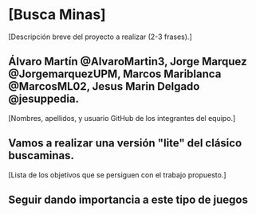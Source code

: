 # [Busca Minas]

[Descripción breve del proyecto a realizar (2-3 frases).]

## Álvaro Martín @AlvaroMartin3, Jorge Marquez @JorgemarquezUPM, Marcos Mariblanca @MarcosML02, Jesus Marin Delgado @jesuppedia.

[Nombres, apellidos, y usuario GitHub de los integrantes del equipo.]

## Vamos a realizar una versión "lite" del clásico buscaminas.

[Lista de los objetivos que se persiguen con el trabajo propuesto.]
## Seguir dando importancia a este tipo de juegos
